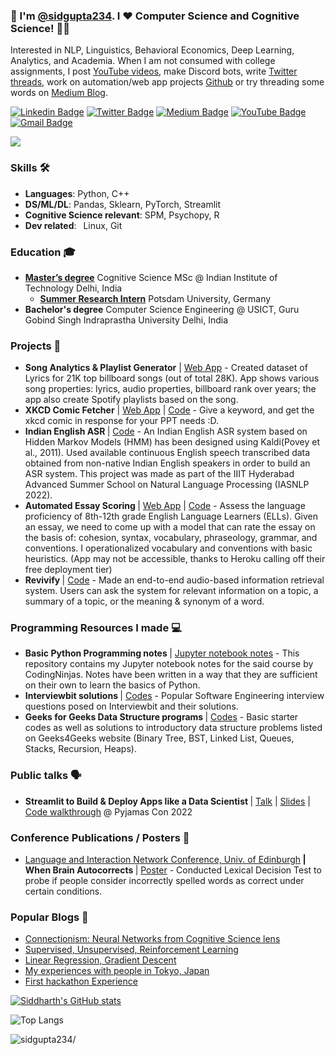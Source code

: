 ### 👋 I'm [@sidgupta234](https://www.languageof.me). I ❤️ Computer Science and Cognitive Science! 👨‍💻 
Interested in NLP, Linguistics, Behavioral Economics, Deep Learning, Analytics, and Academia.  When I am not consumed with college assignments, I post [YouTube videos](https://www.youtube.com/CollegeCompanion), make Discord bots, write [Twitter](https://www.twitter.com/sidgupta234) [threads](https://twitter.com/sidgupta234/status/1450455120911736839), work on automation/web app projects [Github](https://www.github.com/sidgupta234) or try threading some words on [Medium Blog](https://www.sidgupta234.medium.com).

[![Linkedin Badge](https://img.shields.io/badge/-sidgupta234-0e76a8?style=flat-square&logo=Linkedin&logoColor=white&link=https://www.linkedin.com/in/sidgupta234/)](https://www.linkedin.com/in/sidgupta234/)
[![Twitter Badge](https://img.shields.io/badge/-sidgupta234-00acee?style=flat-square&logo=Twitter&logoColor=white&link=https://www.twitter.com/sidgupta234/)](https://www.twitter.com/sidgupta234/)
[![Medium Badge](https://img.shields.io/badge/-@sidgupta234-000000?style=flat-square&labelColor=000000&logo=Medium&link=https://medium.com/@sidgupta234/)](https://medium.com/@sidgupta234)
[![YouTube Badge](https://img.shields.io/badge/-College_Companion-ff0000?style=flat-square&logo=Youtube&logoColor=white&link=https://www.youtube.com/c/CollegeCompanion)](https://www.youtube.com/c/CollegeCompanion)
[![Gmail Badge](https://img.shields.io/badge/-siddharthgupta234@gmail.com-c14438?style=flat-square&logo=Gmail&logoColor=white&link=mailto:siddharthgupta234@gmail.com)](mailto:siddharthgupta234@gmail.com)

<!-- ![This is Siddharth Gupta](https://i.ibb.co/FmnFhy6/kuso-Cartoon-16360057410673-avatar.jpg)-->
<img src="https://i.imgur.com/F056Hyv.png"/>

### Skills 🛠️
- **Languages**: Python, C++
- **DS/ML/DL**: Pandas, Sklearn, PyTorch, Streamlit
- **Cognitive Science relevant**:  SPM, Psychopy, R
- **Dev related**:  Linux, Git

 ### Education 🎓
- <b>[Master’s degree](https://cogsci.iitd.ac.in/msc2023/siddharth-gupta/)</b> Cognitive Science MSc @ Indian Institute of Technology Delhi, India
  - <b>[Summer Research Intern](https://cogsci.iitd.ac.in/msc2023/siddharth-gupta/)</b> Potsdam University, Germany
- <b>Bachelor's degree</b> Computer Science Engineering @ USICT, Guru Gobind Singh Indraprastha University Delhi, India

### Projects 🐾
- <b>Song Analytics & Playlist Generator</b> | [Web App](http://music-analytics-playlist-maker.herokuapp.com/) - Created dataset of Lyrics for 21K top billboard songs (out of total 28K). App shows various song properties: lyrics, audio properties, billboard rank over years; the app also create Spotify playlists based on the song.
- <b>XKCD Comic Fetcher</b> | [Web App](https://xkcd-fetcher.herokuapp.com/) | [Code](https://github.com/sidgupta234/xkcd-comic-fetcher) - Give a keyword, and get the xkcd comic in response for your PPT needs :D.
- <b>Indian English ASR </b> | [Code](https://github.com/sidgupta234/Indian_English_ASR) - An Indian English ASR system based on Hidden Markov Models (HMM) has been designed using Kaldi(Povey et al., 2011). Used available continuous English speech transcribed data obtained from non-native Indian English speakers in order to build an ASR system. This project was made as part of the IIIT Hyderabad Advanced Summer School on Natural Language Processing (IASNLP 2022).
- <b>Automated Essay Scoring </b> | [Web App](http://essay-rater.in/) | [Code](https://github.com/sidgupta234/kaggle_automated_essay_scoring) - Assess the language proficiency of 8th-12th grade English Language Learners (ELLs). Given an essay, we need to come up with a model that can rate the essay on the basis of: cohesion, syntax, vocabulary, phraseology, grammar, and conventions. I operationalized vocabulary and conventions with basic heuristics. (App may not be accessible, thanks to Heroku calling off their free deployment tier)
- <b>Revivify </b> | [Code](https://github.com/sidgupta234/Revivify) - Made an end-to-end audio-based information retrieval system. Users can ask the system for relevant information on a topic, a summary of a topic, or the meaning & synonym of a word.

### Programming Resources I made ‍💻
- <b> Basic Python Programming notes </b> | [Jupyter notebook notes](https://github.com/sidgupta234/CodingNinjas_DataScience_MachineLearning) - This repository contains my Jupyter notebook notes for the said course by CodingNinjas. Notes have been written in a way that they are sufficient on their own to learn the basics of Python.
- <b> Interviewbit solutions </b> | [Codes](https://github.com/sidgupta234/InterviewBit) - Popular Software Engineering interview questions posed on Interviewbit and their solutions.
- <b> Geeks for Geeks Data Structure programs </b> | [Codes](https://github.com/sidgupta234/GFG) - Basic starter codes as well as solutions to introductory data structure problems listed on Geeks4Geeks website (Binary Tree, BST, Linked List, Queues, Stacks, Recursion, Heaps).

### Public talks 🗣
- <b>Streamlit to Build & Deploy Apps like a Data Scientist </b> | [Talk](https://youtu.be/hLhDlxmUQ5c?t=966) | [Slides](https://docs.google.com/presentation/d/116kf2akZFXjGsDgZsfANTk5fmDcNIljXgmTrLAyzeFo/edit?usp=sharing) | [Code walkthrough](https://github.com/sidgupta234/Pyjamas_2022_Talk) @ Pyjamas Con 2022

### Conference Publications / Posters 📢
- [Language and Interaction Network Conference, Univ. of Edinburgh](https://linkedi2022.github.io)<b> | When Brain Autocorrects </b> | [Poster](https://continuous-fascinator-15a.notion.site/When-Brain-Autocorrects-0a708259d7bf45f0837d00edc259842b) - Conducted Lexical Decision Test to probe if people consider incorrectly spelled words as correct under certain conditions.

### Popular Blogs 📝
- [Connectionism: Neural Networks from Cognitive Science lens](https://medium.com/p/6ffdf5bb87be)
- [Supervised, Unsupervised, Reinforcement Learning](https://medium.com/p/e337a72fd675)
- [Linear Regression, Gradient Descent](https://sidgupta234.medium.com/stanford-coursera-machine-learning-know-all-about-linear-regression-and-gradient-descent-4d747c42cd31)
- [My experiences with people in Tokyo, Japan](https://medium.com/p/79ce772ce475)
- [First hackathon Experience](https://medium.com/p/732a3f203f19)

[![Siddharth's GitHub stats](https://github-readme-stats.vercel.app/api?username=sidgupta234&theme=radical)](https://github.com/sidgupta234/github-readme-stats)

![Top Langs](https://github-readme-stats.vercel.app/api/top-langs/?username=sidgupta234&layout=compact&theme=radical)

<p align="left"> <img src=https://komarev.com/ghpvc/?username=sidgupta234 alt=sidgupta234/> </p>
<!--
**sidgupta234/sidgupta234** is a ✨ _special_ ✨ repository because its `README.md` (this file) appears on your GitHub profile.

Here are some ideas to get you started:

- 🔭 I’m currently working on ...
- 🌱 I’m currently learning ...
- 👯 I’m looking to collaborate on ...
- 🤔 I’m looking for help with ...
- 💬 Ask me about ...
- 📫 How to reach me: ...
- 😄 Pronouns: ...
- ⚡ Fun fact: ...
-->
